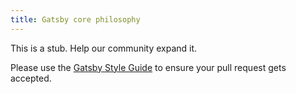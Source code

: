 ```yaml
---
title: Gatsby core philosophy
---
```


This is a stub. Help our community expand it.

Please use the [Gatsby Style Guide](/docs/gatsby-style-guide/) to ensure your
pull request gets accepted.
